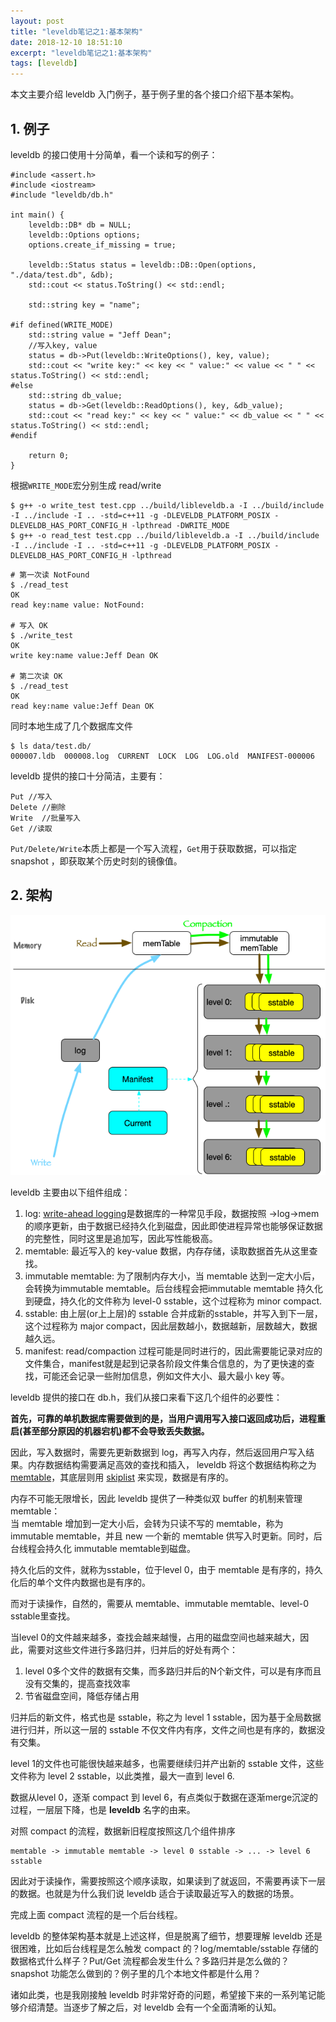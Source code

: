 ```yaml
---
layout: post
title: "leveldb笔记之1:基本架构"
date: 2018-12-10 18:51:10
excerpt: "leveldb笔记之1:基本架构"
tags: [leveldb]
---
```


本文主要介绍 leveldb 入门例子，基于例子里的各个接口介绍下基本架构。

## 1. 例子

leveldb 的接口使用十分简单，看一个读和写的例子：

```
#include <assert.h>
#include <iostream>
#include "leveldb/db.h"

int main() {
    leveldb::DB* db = NULL;
    leveldb::Options options;
    options.create_if_missing = true;

    leveldb::Status status = leveldb::DB::Open(options, "./data/test.db", &db);
    std::cout << status.ToString() << std::endl;

    std::string key = "name";

#if defined(WRITE_MODE)
    std::string value = "Jeff Dean";
    //写入key, value
    status = db->Put(leveldb::WriteOptions(), key, value);
    std::cout << "write key:" << key << " value:" << value << " " << status.ToString() << std::endl;
#else
    std::string db_value;
    status = db->Get(leveldb::ReadOptions(), key, &db_value);
    std::cout << "read key:" << key << " value:" << db_value << " " << status.ToString() << std::endl;
#endif

    return 0;
}
```

根据`WRITE_MODE`宏分别生成 read/write

```
$ g++ -o write_test test.cpp ../build/libleveldb.a -I ../build/include -I ../include -I .. -std=c++11 -g -DLEVELDB_PLATFORM_POSIX -DLEVELDB_HAS_PORT_CONFIG_H -lpthread -DWRITE_MODE
$ g++ -o read_test test.cpp ../build/libleveldb.a -I ../build/include -I ../include -I .. -std=c++11 -g -DLEVELDB_PLATFORM_POSIX -DLEVELDB_HAS_PORT_CONFIG_H -lpthread
```

```
# 第一次读 NotFound
$ ./read_test
OK
read key:name value: NotFound:

# 写入 OK
$ ./write_test
OK
write key:name value:Jeff Dean OK

# 第二次读 OK
$ ./read_test
OK
read key:name value:Jeff Dean OK
```

同时本地生成了几个数据库文件

```
$ ls data/test.db/
000007.ldb  000008.log  CURRENT  LOCK  LOG  LOG.old  MANIFEST-000006
```

leveldb 提供的接口十分简洁，主要有：

```
Put //写入
Delete //删除
Write  //批量写入
Get //读取
```

`Put/Delete/Write`本质上都是一个写入流程，`Get`用于获取数据，可以指定 snapshot ，即获取某个历史时刻的镜像值。

## 2. 架构

![leveldb architecture](assets/images/leveldb/architecture.png)

leveldb 主要由以下组件组成：

1. log: [write-ahead logging](https://en.wikipedia.org/wiki/Write-ahead_logging)是数据库的一种常见手段，数据按照 ->log->mem 的顺序更新，由于数据已经持久化到磁盘，因此即使进程异常也能够保证数据的完整性，同时这里是追加写，因此写性能极高。  
2. memtable: 最近写入的 key-value 数据，内存存储，读取数据首先从这里查找。  
3. immutable memtable: 为了限制内存大小，当 memtable 达到一定大小后，会转换为immutable memtable。后台线程会把immutable memtable 持久化到硬盘，持久化的文件称为 level-0 sstable，这个过程称为 minor compact.  
4. sstable: 由上层(or上上层)的 sstable 合并成新的sstable，并写入到下一层，这个过程称为 major compact，因此层数越小，数据越新，层数越大，数据越久远。  
5. manifest: read/compaction 过程可能是同时进行的，因此需要能记录对应的文件集合，manifest就是起到记录各阶段文件集合信息的，为了更快速的查找，可能还会记录一些附加信息，例如文件大小、最大最小 key 等。

leveldb 提供的接口在 db.h，我们从接口来看下这几个组件的必要性：

**首先，可靠的单机数据库需要做到的是，当用户调用写入接口返回成功后，进程重启(甚至部分原因的机器宕机)都不会导致丢失数据。**

因此，写入数据时，需要先更新数据到 log，再写入内存，然后返回用户写入结果。内存数据结构需要满足高效的查找和插入， leveldb 将这个数据结构称之为 [memtable](https://izualzhy.cn/memtable-leveldb)，其底层则用 [skiplist](https://izualzhy.cn/skiplist-leveldb) 来实现，数据是有序的。

内存不可能无限增长，因此 leveldb 提供了一种类似双 buffer 的机制来管理 memtable：  
当 memtable 增加到一定大小后，会转为只读不写的 memtable，称为 immutable memtable，并且 new 一个新的 memtable 供写入时更新。同时，后台线程会持久化 immutable memtable到磁盘。

持久化后的文件，就称为sstable，位于level 0，由于 memtable 是有序的，持久化后的单个文件内数据也是有序的。

而对于读操作，自然的，需要从 memtable、immutable memtable、level-0 sstable里查找。

当level 0的文件越来越多，查找会越来越慢，占用的磁盘空间也越来越大，因此，需要对这些文件进行多路归并，归并后的好处有两个：

1. level 0多个文件的数据有交集，而多路归并后的N个新文件，可以是有序而且没有交集的，提高查找效率
2. 节省磁盘空间，降低存储占用

归并后的新文件，格式也是 sstable，称之为 level 1 sstable，因为基于全局数据进行归并，所以这一层的 sstable 不仅文件内有序，文件之间也是有序的，数据没有交集。

level 1的文件也可能很快越来越多，也需要继续归并产出新的 sstable 文件，这些文件称为 level 2 sstable，以此类推，最大一直到 level 6.

数据从level 0，逐渐 compact 到 level 6，有点类似于数据在逐渐merge沉淀的过程，一层层下降，也是 **leveldb** 名字的由来。

对照 compact 的流程，数据新旧程度按照这几个组件排序

```
memtable -> immutable memtable -> level 0 sstable -> ... -> level 6 sstable
```

因此对于读操作，需要按照这个顺序读取，如果读到了就返回，不需要再读下一层的数据。也就是为什么我们说 leveldb 适合于读取最近写入的数据的场景。

完成上面 compact 流程的是一个后台线程。

leveldb 的整体架构基本就是上述这样，但是脱离了细节，想要理解 leveldb 还是很困难，比如后台线程是怎么触发 compact 的？log/memtable/sstable 存储的数据格式什么样子？Put/Get 流程都会发生什么？多路归并是怎么做的？snapshot 功能怎么做到的？例子里的几个本地文件都是什么用？

诸如此类，也是我刚接触 leveldb 时非常好奇的问题，希望接下来的一系列笔记能够介绍清楚。当逐步了解之后，对 leveldb 会有一个全面清晰的认知。
